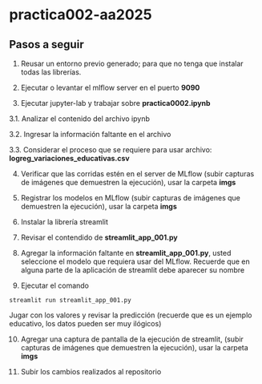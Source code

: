 # practica002-aa2025

## Pasos a seguir

1. Reusar un entorno previo generado; para que no tenga que instalar todas las librerías.

2. Ejecutar o levantar el mlflow server en el puerto **9090**

3. Ejecutar jupyter-lab y trabajar sobre **practica0002.ipynb**

  3.1. Analizar el contenido del archivo ipynb

  3.2. Ingresar la información faltante en el archivo

  3.3. Considerar el proceso que se requiere para usar archivo: **logreg_variaciones_educativas.csv**

4. Verificar que las corridas estén en el server de MLflow (subir capturas de imágenes que demuestren la ejecución), usar la carpeta **imgs**

5. Registrar los modelos en MLflow (subir capturas de imágenes que demuestren la ejecución), usar la carpeta **imgs**

6. Instalar la librería streamlit

7. Revisar el contendido de **streamlit_app_001.py**

8. Agregar la información faltante en **streamlit_app_001.py**, usted seleccione el modelo que requiera usar del MLflow. Recuerde que en alguna parte de la aplicación de streamlit debe aparecer su nombre

9. Ejecutar el comando
```
streamlit run streamlit_app_001.py
```
Jugar con los valores y revisar la predicción (recuerde que es un ejemplo educativo, los datos pueden ser muy ilógicos)

10. Agregar una captura de pantalla de la ejecución de streamlit, (subir capturas de imágenes que demuestren la ejecución), usar la carpeta **imgs**

10. Subir los cambios realizados al repositorio
